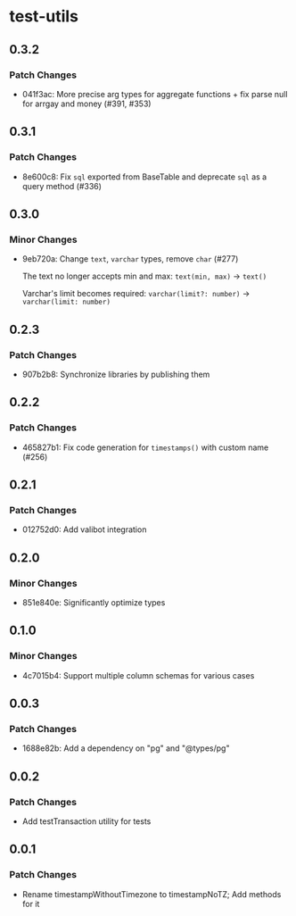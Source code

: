 # test-utils

## 0.3.2

### Patch Changes

- 041f3ac: More precise arg types for aggregate functions + fix parse null for arrgay and money (#391, #353)

## 0.3.1

### Patch Changes

- 8e600c8: Fix `sql` exported from BaseTable and deprecate `sql` as a query method (#336)

## 0.3.0

### Minor Changes

- 9eb720a: Change `text`, `varchar` types, remove `char` (#277)

  The text no longer accepts min and max: `text(min, max)` -> `text()`

  Varchar's limit becomes required: `varchar(limit?: number)` -> `varchar(limit: number)`

## 0.2.3

### Patch Changes

- 907b2b8: Synchronize libraries by publishing them

## 0.2.2

### Patch Changes

- 465827b1: Fix code generation for `timestamps()` with custom name (#256)

## 0.2.1

### Patch Changes

- 012752d0: Add valibot integration

## 0.2.0

### Minor Changes

- 851e840e: Significantly optimize types

## 0.1.0

### Minor Changes

- 4c7015b4: Support multiple column schemas for various cases

## 0.0.3

### Patch Changes

- 1688e82b: Add a dependency on "pg" and "@types/pg"

## 0.0.2

### Patch Changes

- Add testTransaction utility for tests

## 0.0.1

### Patch Changes

- Rename timestampWithoutTimezone to timestampNoTZ; Add methods for it
